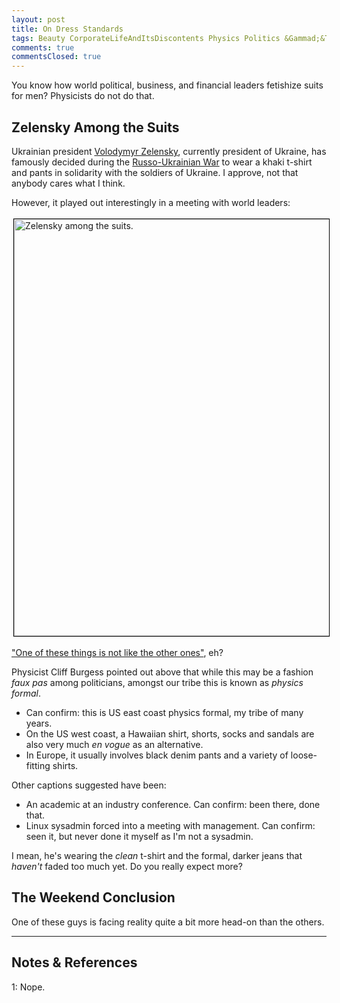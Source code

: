 ```yaml
---
layout: post
title: On Dress Standards
tags: Beauty CorporateLifeAndItsDiscontents Physics Politics &Gammad;&Tau;&Phi;
comments: true
commentsClosed: true
---
```


You know how world political, business, and financial leaders fetishize suits for men?  Physicists
do not do that.  


## Zelensky Among the Suits  

Ukrainian president [Volodymyr Zelensky](https://en.wikipedia.org/wiki/Volodymyr_Zelenskyy), 
currently president of Ukraine, has famously decided during the
[Russo-Ukrainian War](https://en.wikipedia.org/wiki/Russo-Ukrainian_War) to wear a khaki
t-shirt and pants in solidarity with the soldiers of Ukraine.  I approve, not that anybody
cares what I think.  

However, it played out interestingly in a meeting with world leaders:  

<a href="https://twitter.com/CburgesCliff/status/1655822888174510081/"><img src="{{ site.baseurl }}/images/2023-05-10-physics-formal-zelensky.jpg" width="550" height="667" alt="Zelensky among the suits." title="Zelensky among the suits." style="margin: 3px 3px 3px 3px; border: 1px solid #000000;"></a>

["One of these things is not like the other ones"](https://en.wikipedia.org/wiki/One_of_These_Things_(Is_Not_Like_the_Others)), eh?  

Physicist Cliff Burgess pointed out above that while this may be a fashion _faux pas_
among politicians, amongst our tribe this is known as _physics formal_.  
- Can confirm: this is US east coast physics formal, my tribe of many years.  
- On the US west coast, a Hawaiian shirt, shorts, socks and sandals are also very much _en
  vogue_ as an alternative.  
- In Europe, it usually involves black denim pants and a variety of loose-fitting shirts.  

Other captions suggested have been:  
- An academic at an industry conference. Can confirm: been there, done that.  
- Linux sysadmin forced into a meeting with management. Can confirm: seen it, but never
  done it myself as I'm not a sysadmin.  

I mean, he's wearing the _clean_ t-shirt and the formal, darker jeans that _haven't_ faded
too much yet.  Do you really expect more?  


## The Weekend Conclusion  

One of these guys is facing reality quite a bit more head-on than the others.  

---

## Notes &amp; References  

<!--
<sup id="fn1a">[[1]](#fn1)</sup>

<a id="fn1">1</a>: ***, ["***"](***), *** [↩](#fn1a)  

<a href="{{ site.baseurl }}/images/***">
  <img src="{{ site.baseurl }}/images/***" width="400" height="***" alt="***" title="***" style="float: right; margin: 3px 3px 3px 3px; border: 1px solid #000000;">
</a>

<a href="***">
  <img src="{{ site.baseurl }}/images/***" width="550" height="***" alt="***" title="***" style="margin: 3px 3px 3px 3px; border: 1px solid #000000;">
</a>

<iframe width="400" height="224" src="***" allow="accelerometer; encrypted-media; gyroscope; picture-in-picture" allowfullscreen style="float: right; margin: 3px 3px 3px 3px; border: 1px solid #000000;"></iframe>
-->

<a id="fn1">1</a>: Nope.  
